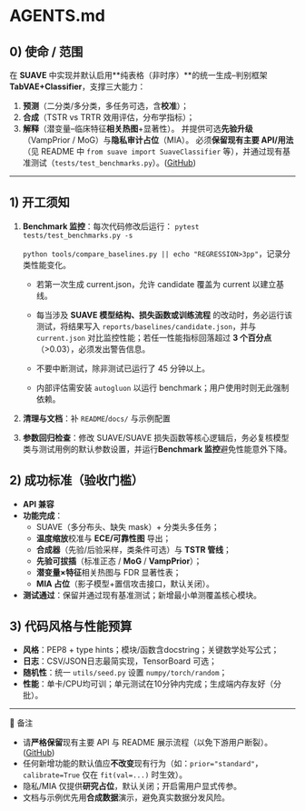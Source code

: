 # AGENTS.md

## 0) 使命 / 范围

在 **SUAVE** 中实现并默认启用**纯表格（非时序）**的统一生成–判别框架 **TabVAE+Classifier**，支撑三大能力：

1. **预测**（二分类/多分类，多任务可选，含**校准**）；
2. **合成**（TSTR vs TRTR 效用评估，分布学指标）；
3. **解释**（潜变量–临床特征**相关热图**+显著性）。
    并提供可选**先验升级**（VampPrior / MoG）与**隐私审计占位**（MIA）。
    必须**保留现有主要 API/用法**（见 README 中 `from suave import SuaveClassifier` 等），并通过现有基准测试（`tests/test_benchmarks.py`）。([GitHub](https://github.com/xuxu-wei/SUAVE))

------

## 1) 开工须知

1. **Benchmark 监控**：每次代码修改后运行：
    `pytest tests/test_benchmarks.py -s`

   `python tools/compare_baselines.py || echo "REGRESSION>3pp"`，记录分类性能变化。

   - 若第一次生成 current.json，允许 candidate 覆盖为 current 以建立基线。

   - 每当涉及 **SUAVE 模型结构、损失函数或训练流程** 的改动时，务必运行该测试，将结果写入 `reports/baselines/candidate.json`，并与 `current.json` 对比监控性能；若任一性能指标回落超过 **3 个百分点**（>0.03），必须发出警告信息。
   - 不要中断测试，除非测试已运行了 45 分钟以上。
   - 内部评估需安装 `autogluon` 以运行 benchmark；用户使用时则无此强制依赖。

2. **清理与文档**：补 `README`/`docs/` 与示例配置

3. **参数回归检查**：修改 SUAVE/SUAVE 损失函数等核心逻辑后，务必复核模型类与测试用例的默认参数设置，并运行**Benchmark 监控**避免性能意外下降。

## 2) 成功标准（验收门槛）

- **API 兼容**
- **功能完成**：
  - SUAVE（多分布头、缺失 mask）+ 分类头多任务；
  - **温度缩放**校准与 **ECE/可靠性图** 导出；
  - **合成器**（先验/后验采样，类条件可选）与 **TSTR 管线**；
  - **先验可拔插**（标准正态 / **MoG** / **VampPrior**）；
  - **潜变量×特征**相关热图与 FDR 显著性表；
  - **MIA 占位**（影子模型+置信攻击接口，默认关闭）。
- **测试通过**：保留并通过现有基准测试；新增最小单测覆盖核心模块。

## 3) 代码风格与性能预算

- **风格**：PEP8 + type hints；模块/函数含docstring；关键数学处写公式；
- **日志**：CSV/JSON日志最简实现，TensorBoard 可选；
- **随机性**：统一 `utils/seed.py` 设置 `numpy/torch/random`；
- **性能**：单卡/CPU均可训；单元测试在10分钟内完成；生成端内存友好（分批）。

---

📌 备注

- 请**严格保留**现有主要 API 与 README 展示流程（以免下游用户断裂）。([GitHub](https://github.com/xuxu-wei/SUAVE))
- 任何新增功能的默认值应**不改变**现有行为（如：`prior="standard"`，`calibrate=True` 仅在 `fit(val=...)` 时生效）。
- 隐私/MIA 仅提供**研究占位**，默认关闭；开启需用户显式传参。
- 文档与示例优先用**合成数据**演示，避免真实数据分发风险。